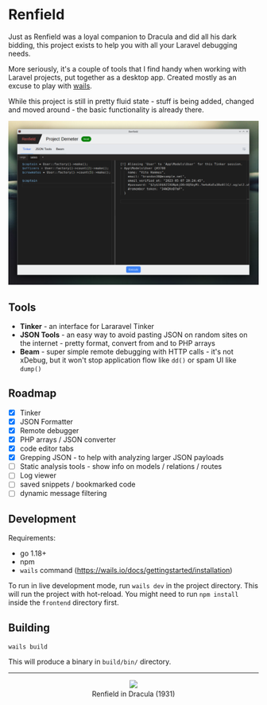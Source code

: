 # Renfield

Just as Renfield was a loyal companion to Dracula and did all his dark bidding, this project exists to help you with all your Laravel debugging needs.

More seriously, it's a couple of tools that I find handy when working with Laravel projects, put together as a desktop app. Created mostly as an excuse to play with [wails](https://wails.io).

While this project is still in pretty fluid state - stuff is being added, changed and moved around - the basic functionality is already there. 

<p align="center" style="clear: both;">
<img src="./screen.png">
</p>

## Tools

- **Tinker** - an interface for Lararavel Tinker
- **JSON Tools** - an easy way to avoid pasting JSON on random sites on the internet - pretty format, convert from and to PHP arrays
- **Beam** - super simple remote debugging with HTTP calls - it's not xDebug, but it won't stop application flow like `dd()` or spam UI like `dump()`

## Roadmap

- [x] Tinker
- [x] JSON Formatter
- [x] Remote debugger
- [x] PHP arrays / JSON converter
- [x] code editor tabs
- [x] Grepping JSON - to help with analyzing larger JSON payloads
- [ ] Static analysis tools - show info on models / relations / routes
- [ ] Log viewer
- [ ] saved snippets / bookmarked code
- [ ] dynamic message filtering
 
## Development

Requirements: 

- go 1.18+
- npm
- `wails` command (https://wails.io/docs/gettingstarted/installation)

To run in live development mode, run `wails dev` in the project directory. This will run the project with hot-reload. You might need to run `npm install` inside the `frontend` directory first.

## Building

    wails build

This will produce a binary in `build/bin/` directory.

---

<p align="center" style="clear: both;">
<img src="https://user-images.githubusercontent.com/1294706/203141766-cd0de8eb-f324-42c9-9a74-e4c15ca2b2fc.png"> <br />
Renfield in Dracula (1931)
</p>

